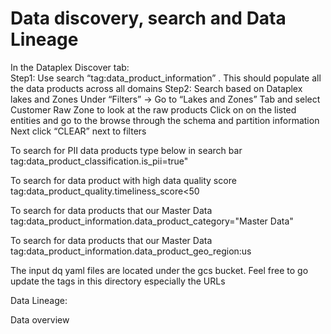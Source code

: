 # Data discovery, search and Data Lineage 

In the Dataplex Discover tab:  
Step1: Use search “tag:data_product_information” . This should populate all the data products across all domains 
Step2: Search based on Dataplex lakes and Zones 
Under “Filters” → Go to “Lakes and Zones” Tab and select Customer Raw Zone to look at the raw products 
Click on on the listed entities and go to the browse through the schema and partition information
Next click “CLEAR” next to filters


To search for PII data products type below in search bar
tag:data_product_classification.is_pii=true" 

To search for data product with high data quality score
tag:data_product_quality.timeliness_score<50

To search for data products that our Master Data
tag:data_product_information.data_product_category="Master Data"

To search for data products that our Master Data	 
tag:data_product_information.data_product_geo_region:us


The input dq yaml files are located under the gcs bucket. Feel free to go update the tags in this directory especially the URLs


Data Lineage: 


Data overview 
